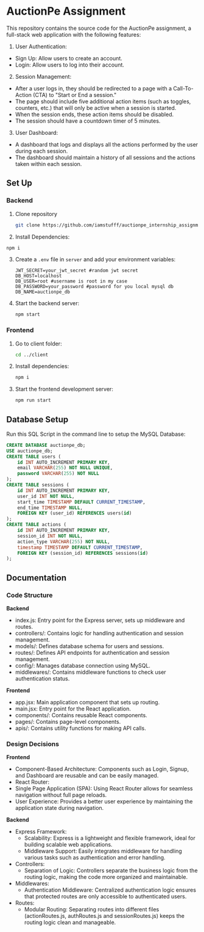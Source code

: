 # AuctionPe Assignment


This repository contains the source code for the AuctionPe assignment, a full-stack web application with the following features:
1. User Authentication:
- Sign Up: Allow users to create an account.
- Login: Allow users to log into their account.
2. Session Management:
- After a user logs in, they should be redirected to a page with a Call-To-Action (CTA)
to "Start or End a session."
- The page should include five additional action items (such as toggles, counters,
etc.) that will only be active when a session is started.
- When the session ends, these action items should be disabled.
- The session should have a countdown timer of 5 minutes.
3. User Dashboard:
- A dashboard that logs and displays all the actions performed by the user during
each session.
- The dashboard should maintain a history of all sessions and the actions taken
within each session.

## Set Up
### Backend

1. Clone repository
   ```sh
   git clone https://github.com/iamstufff/auctionpe_internship_assignment
   
2. Install Dependencies:
```sh
npm i
```
3. Create a `.env` file in `server` and add your environment variables:

   ```env
   JWT_SECRET=your_jwt_secret #random jwt secret
   DB_HOST=localhost
   DB_USER=root #username is root in my case
   DB_PASSWORD=your_password #password for you local mysql db
   DB_NAME=auctionpe_db
   ```

4. Start the backend server:
   ```sh
   npm start
   ```
### Frontend

1. Go to client folder:
      ```sh
   cd ../client
   ```
2. Install dependencies:

   ```sh
   npm i
   ```

3. Start the frontend development server:
   ```sh
   npm run start
   ```

## Database Setup
Run this SQL Script in the command line to setup the MySQL Database:

```sql
CREATE DATABASE auctionpe_db;
USE auctionpe_db;
CREATE TABLE users (
    id INT AUTO_INCREMENT PRIMARY KEY,
    email VARCHAR(255) NOT NULL UNIQUE,
    password VARCHAR(255) NOT NULL
);
CREATE TABLE sessions (
    id INT AUTO_INCREMENT PRIMARY KEY,
    user_id INT NOT NULL,
    start_time TIMESTAMP DEFAULT CURRENT_TIMESTAMP,
    end_time TIMESTAMP NULL,
    FOREIGN KEY (user_id) REFERENCES users(id)
);
CREATE TABLE actions (
    id INT AUTO_INCREMENT PRIMARY KEY,
    session_id INT NOT NULL,
    action_type VARCHAR(255) NOT NULL,
    timestamp TIMESTAMP DEFAULT CURRENT_TIMESTAMP,
    FOREIGN KEY (session_id) REFERENCES sessions(id)
);
```
## Documentation
### Code Structure

**Backend**
- index.js: Entry point for the Express server, sets up middleware and routes.
- controllers/: Contains logic for handling authentication and session management.
- models/: Defines database schema for users and sessions.
- routes/: Defines API endpoints for authentication and session management.
- config/: Manages database connection using MySQL.
- middlewares/: Contains middleware functions to check user authentication status.

**Frontend**
- app.jsx: Main application component that sets up routing.
- main.jsx: Entry point for the React application.
- components/: Contains reusable React components.
- pages/: Contains page-level components.
- apis/: Contains utility functions for making API calls.

### Design Decisions
**Frontend**

- Component-Based Architecture: Components such as Login, Signup, and Dashboard are reusable and can be easily managed.
- React Router:
 - Single Page Application (SPA): Using React Router allows for seamless navigation without full page reloads.
 - User Experience: Provides a better user experience by maintaining the application state during navigation.

**Backend**
- Express Framework:
   - Scalability: Express is a lightweight and flexible framework, ideal for building scalable web applications.
   - Middleware Support: Easily integrates middleware for handling various tasks such as authentication and error handling.
- Controllers:
   - Separation of Logic: Controllers separate the business logic from the routing logic, making the code more organized and maintainable.
- Middlewares:
   - Authentication Middleware: Centralized authentication logic ensures that protected routes are only accessible to authenticated users.
- Routes:
   - Modular Routing: Separating routes into different files (actionRoutes.js, authRoutes.js and sessionRoutes.js) keeps the routing logic clean and manageable.
